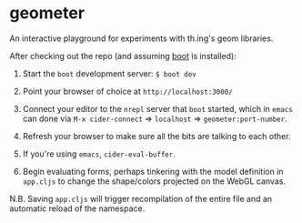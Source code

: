 # geometer

An interactive playground for experiments with th.ing's geom libraries.

After checking out the repo (and assuming [boot](https://github.com/boot-clj/boot) is installed):

1. Start the `boot` development server: `$ boot dev`

2. Point your browser of choice at `http://localhost:3000/`

3. Connect your editor to the `nrepl` server that `boot` started,
   which in `emacs` can done via `M-x cider-connect` ⇒ `localhost` ⇒
   `geometer:port-number`.

4. Refresh your browser to make sure all the bits are talking to each other.

5. If you're using `emacs`, `cider-eval-buffer`.

6. Begin evaluating forms, perhaps tinkering with the model definition
   in `app.cljs` to change the shape/colors projected on the WebGL
   canvas.

N.B. Saving `app.cljs` will trigger recompilation of the entire file
and an automatic reload of the namespace.

